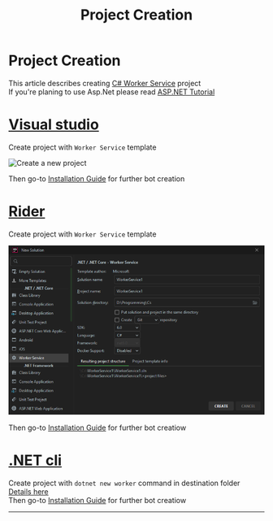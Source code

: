 ﻿---
title: Project Creation
uid: Guides.GettingStarted.ProjectCreation
---

# Project Creation

This article describes creating
[C# Worker Service](https://learn.microsoft.com/en-us/dotnet/core/extensions/workers)
project  
If you're planing to use Asp.Net please read
[ASP.NET Tutorial](https://dotnet.microsoft.com/en-us/learn/aspnet/hello-world-tutorial/intro)

# [Visual studio](#tab/vs)

Create project with `Worker Service` template

![Create a new project](http://devblogs.microsoft.com/premier-developer/wp-content/uploads/sites/31/2019/12/word-image.png)  


Then go-to [Installation Guide](xref:Guides.GettingStarted.Installation?tabs=vs) for further bot creation

# [Rider](#tab/rider)

Create project with `Worker Service` template

![](../../images/rider64_yQ55hEB02w.png)  


Then go-to [Installation Guide](xref:Guides.GettingStarted.Installation?tabs=rider) for further bot creatiow

# [.NET cli](#tab/cli)

Create project with `dotnet new worker` command in destination folder   
[Details here](https://learn.microsoft.com/en-us/dotnet/core/tools/dotnet-new-sdk-templates#web-others)  
Then go-to [Installation Guide](xref:Guides.GettingStarted.Installation?tabs=cli) for further bot creatiow

***